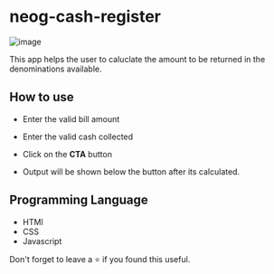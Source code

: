 # neog-cash-register

![image](https://user-images.githubusercontent.com/105020410/190888717-dc4184e0-0546-4f82-b94e-556b2f6ba063.png)


This app helps the user to caluclate the amount to be returned in the denominations available.

## How to use

- Enter the valid bill amount

- Enter the valid cash collected

- Click on the **CTA** button

- Output will be shown below the button after its calculated.

## Programming Language

- HTMl
- CSS
- Javascript

Don't forget to leave a ⭐ if you found this useful.
